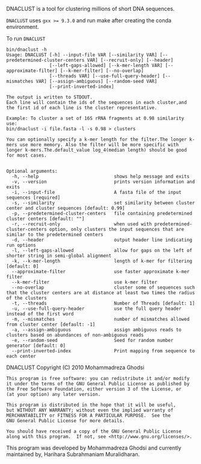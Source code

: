 DNACLUST is a tool for clustering millions of short DNA sequences.

```DNACLUST``` uses ```gxx >= 9.3.0``` and run make after creating the conda environment.

To run ```DNACLUST```
```
bin/dnaclust -h 
Usage: DNACLUST [-h] --input-file VAR [--similarity VAR] [--predetermined-cluster-centers VAR] [--recruit-only] [--header] 
                [--left-gaps-allowed] [--k-mer-length VAR] [--approximate-filter] [--k-mer-filter] [--no-overlap] 
                [--threads VAR] [--use-full-query-header] [--mismatches VAR] [--assign-ambiguous] [--random-seed VAR] 
                [--print-inverted-index]

The output is written to STDOUT.
Each line will contain the ids of the sequences in each cluster,and the first id of each line is the cluster representative.

Example: To cluster a set of 16S rRNA fragments at 0.98 similarity use:
bin/dnaclust -i file.fasta -l -s 0.98 > clusters 

You can optionally specify a k-mer length for the filter.The longer k-mers use more memory. Also the filter will be more specific with longer k-mers.The.default_value log_4(median length) should be good for most cases.


Optional arguments:
  -h, --help                         	shows help message and exits 
  -v, --version                      	prints version information and exits 
  -i, --input-file                   	A fasta file of the input sequences [required]
  -s, --similarity                   	set similarity between cluster center and cluster sequences [default: 0.99]
  -p, --predetermined-cluster-centers	file containing predetermined cluster centers [default: ""]
  -r, --recruit-only                 	when used with predetermined-cluster-centers option, only clusters the input sequences that are similar to the predetermined centers 
  -d, --header                       	output header line indicating run options 
  -l, --left-gaps-allowed            	allow for gaps on the left of shorter string in semi-global alignment 
  -k, --k-mer-length                 	length of k-mer for filtering [default: 0]
  --approximate-filter               	use faster approximate k-mer filter 
  --k-mer-filter                     	use k-mer filter 
  --no-overlap                       	cluster some of sequences such that the cluster centers are at distance at least two times the radius of the clusters 
  -t, --threads                      	Number of Threads [default: 1]
  -u, --use-full-query-header        	use the full query header instead of the first word 
  -m, --mismatches                   	number of mismatches allowed from cluster center [default: -1]
  -a, --assign-ambiguous             	assign ambiguous reads to clusters based on abundances of non-ambiguous reads 
  -e, --random-seed                  	Seed for random number generator [default: 0]
  --print-inverted-index             	Print mapping from sequence to each center
```

DNACLUST Copyright (C) 2010 Mohammadreza Ghodsi

    This program is free software: you can redistribute it and/or modify
    it under the terms of the GNU General Public License as published by
    the Free Software Foundation, either version 3 of the License, or
    (at your option) any later version.

    This program is distributed in the hope that it will be useful,
    but WITHOUT ANY WARRANTY; without even the implied warranty of
    MERCHANTABILITY or FITNESS FOR A PARTICULAR PURPOSE.  See the
    GNU General Public License for more details.

    You should have received a copy of the GNU General Public License
    along with this program.  If not, see <http://www.gnu.org/licenses/>.
    
This program was developed by Mohammadreza Ghodsi and currently maintained by, Harihara Subrahmaniam Muralidharan. 
